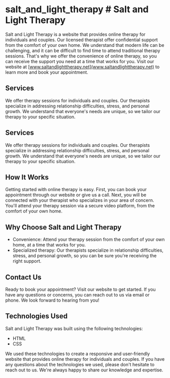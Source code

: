 # salt_and_light_therapy # Salt and Light Therapy

Salt and Light Therapy is a website that provides online therapy for individuals and couples. Our licensed therapist offer confidential support from the comfort of your own home. We understand that modern life can be challenging, and it can be difficult to find time to attend traditional therapy sessions. That's why we offer the convenience of online therapy, so you can receive the support you need at a time that works for you. Visit our website at [www.saltandlighttherapy.net](www.saltandlighttherapy.net) to learn more and book your appointment.

## Services

We offer therapy sessions for individuals and couples. Our therapists specialize in addressing relationship difficulties, stress, and personal growth. We understand that everyone's needs are unique, so we tailor our therapy to your specific situation.


## Services

We offer therapy sessions for individuals and couples. Our therapists specialize in addressing relationship difficulties, stress, and personal growth. We understand that everyone's needs are unique, so we tailor our therapy to your specific situation.

## How It Works

Getting started with online therapy is easy. First, you can book your appointment through our website or give us a call. Next, you will be connected with your therapist who specializes in your area of concern. You'll attend your therapy session via a secure video platform, from the comfort of your own home.

## Why Choose Salt and Light Therapy

- Convenience: Attend your therapy session from the comfort of your own home, at a time that works for you.
- Specialized therapy: Our therapists specialize in relationship difficulties, stress, and personal growth, so you can be sure you're receiving the right support.

## Contact Us

Ready to book your appointment? Visit our website to get started. If you have any questions or concerns, you can reach out to us via email or phone. We look forward to hearing from you!

## Technologies Used

Salt and Light Therapy was built using the following technologies:

- HTML
- CSS

We used these technologies to create a responsive and user-friendly website that provides online therapy for individuals and couples. If you have any questions about the technologies we used, please don't hesitate to reach out to us. We're always happy to share our knowledge and expertise.
